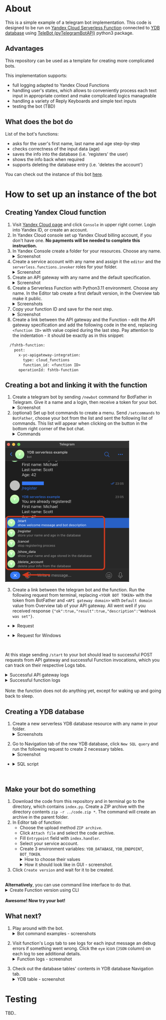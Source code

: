 # About
This is a simple example of a telegram bot implementation. This code is designed to be run on [Yandex Cloud Serverless Function](https://cloud.yandex.com/en/docs/functions/quickstart/?from=int-console-help-center-or-nav) connected to [YDB database](https://cloud.yandex.com/en/docs/ydb/quickstart?from=int-console-help-center-or-nav) using [TeleBot (pyTelegramBotAPI)](https://pytba.readthedocs.io/en/latest/index.html) python3 package.

## Advantages

This repository can be used as a template for creating more complicated bots.

This implementation supports:
- full logging adapted to Yandex Cloud Functions
- handling user's states, which allows to conveniently process each text input in appropriate context and make complicated logics manageable
- handling a variety of Reply Keyboards and simple text inputs
- testing the bot (TBD)

## What does the bot do
List of the bot's functions:
- asks for the user's first name, last name and age step-by-step
- checks correctness of the input data (age)
- saves the info into the database (i.e. 'registers' the user)
- shows the info back when required
- supports deleting the database entry (i.e. 'deletes the account')

You can check out the instance of this bot [here](https://t.me/ydb_serverless_example_bot).

# How to set up an instance of the bot

## Creating Yandex Cloud function

1) Visit [Yandex Cloud page](https://cloud.yandex.com/) and click `Console` in upper right corner. Login into Yandex ID, or create an account.
2) In Yandex Cloud console set up Yandex Cloud billing account, if you don't have one. **No payments will be needed to complete this instruction.**
3) In Yandex Console create a folder for your resources. Choose any name. <details><summary>Screenshot</summary>
![Yandex Console Screenshot](screenshots/01-create-folder.png?raw=true "Title")</details>
4) Create a service account with any name and assign it the `editor` and the `serverless.functions.invoker` roles for your folder. <details><summary>Screenshot</summary>
![Yandex Console Screenshot](screenshots/04-create-service-account.png?raw=true "Title")</details>
5) Create an API gateway with any name and the default specification. <details><summary>Screenshot</summary>
![Yandex Console Screenshot](screenshots/06-create-api-gateway.png?raw=true "Title")</details>
6) Create a Serverless Function with Python3.11 environment. Choose any name. In the Editor tab create a first default version, in the Overview tab make it public. <details><summary>Screenshots</summary>Create a function
![Yandex Console Screenshot](screenshots/08-create-function.png?raw=true "Title") Select the environment ![Yandex Console Screenshot](screenshots/08-1-select-environment.png?raw=true "Title") Create a default version ![Yandex Console Screenshot](screenshots/09-create-default-function-version.png?raw=true "Title") Make the function public ![Yandex Console Screenshot](screenshots/08-make-function-public.png?raw=true "Title")</details>
7) Copy your function ID and save for the next step. <details><summary>Screenshot</summary>
![Yandex Console Screenshot](screenshots/10-copy-function-id.png?raw=true "Title")</details>
8) Create a link between the API gateway and the Function - edit the API gateway specification and add the following code in the end, replacing `<function ID>` with value copied during the last step. Pay attention to the indentation - it should be exactly as in this snippet:
```
  /fshtb-function:
    post:
      x-yc-apigateway-integration:
        type: cloud_functions
        function_id: <function ID>
      operationId: fshtb-function
```

## Creating a bot and linking it with the function
1) Create a telegram bot by sending `/newbot` command for BotFather in Telegram. Give it a name and a login, then receive a token for your bot. <details><summary>Screenshot</summary>
<img src="screenshots/05-create-telegram-bot.png" width="400"></details>
2) (optional) Set up bot commands to create a menu. Send `/setcommands` to `BotFather`, choose your bot from the list and sent the following list of commands. This list will appear when clicking on the button in the bottom right corner of the bot chat. <details><summary>Commands</summary><pre>
  start - show welcome message and bot description
  register - store your name and age in the database
  cancel - stop registering process
  show_data - show your name and age stored in the database
  delete_account - delete your info from the database
</pre>
<img src="screenshots/05-1_bot_commands.png" width="400">
</details>

3) Create a link between the telegram bot and the function. Run the following request from terminal, replacing `<YOUR BOT TOKEN>` with the token from BotFather and `<API gateway domain>` with `Default domain` value from Overview tab of your API gateway. All went well if you received response `{"ok":true,"result":true,"description":"Webhook was set"}`.
- <details><summary>Request</summary>

  ```
  curl \
    --request POST \
    --url https://api.telegram.org/bot<YOUR BOT TOKEN>/setWebhook \
    --header 'content-type: application/json' \
    --data '{"url": "<API gateway domain>/fshtb-function"}'
  ```

</details>

- <details><summary>Request for Windows</summary>

  ```
  curl --request POST --url https://api.telegram.org/bot<YOUR BOT TOKEN>/setWebhook --header "content-type:application/json" --data "{\"url\": \"<API gateway domain>/fshtb-function\"}"
  ```

</details>
</br>

At this stage sending `/start` to your bot should lead to successful POST requests from API gateway and successful Function invocations, which you can track on their respective Logs tabs.
<details><summary>Successful API gateway logs</summary>

![Yandex Console Screenshot](screenshots/12-api-gateway-logs.png?raw=true "Title")
</details>
<details><summary>Successful function logs</summary>

![Yandex Console Screenshot](screenshots/13-function-logs.png?raw=true "Title")
</details>
</br>
Note: the function does not do anything yet, except for waking up and going back to sleep.

## Creating a YDB database
1) Create a new serverless YDB database resource with any name in your folder. <details><summary>Screenshots</summary>Create YDB database resource ![Yandex Console Screenshot](screenshots/17-create-ydb-database.png?raw=true "Title") Give it any name ![Yandex Console Screenshot](screenshots/18-save-ydb-settings.png?raw=true "Title")
</details>

2) Go to Navigation tab of the new YDB database, click `New SQL query` and run the following request to create 2 necessary tables. <details><summary>Screenshot</summary>
![Yandex Console Screenshot](screenshots/19-create-ydb-tables.png?raw=true "Title")
</details>

- <details><summary>SQL script</summary>

  ```
  CREATE TABLE `user_personal_info`
  (
    `user_id` Uint64,
    `last_name` Utf8,
    `first_name` Utf8,
    `age` Uint64,
    PRIMARY KEY (`user_id`)
  );

  COMMIT;

  CREATE TABLE `states`
  (
    `user_id` Uint64,
    `state` Utf8,
    PRIMARY KEY (`user_id`)
  );
  ```

</details>

</br>


## Make your bot do something
1) Download the code from this repository and in terminal go to the directory, which contains `index.py`. Create a ZIP archive with the directory contents `zip -r ../code.zip *`. The command will create an archive in the parent folder.
2) In Editor tab of function:
    - Choose the upload method `ZIP archive`.
    - Click `Attach file` and select the code archive.
    - Fill `Entrypoint` field with `index.handler`.
    - Select your service account.
    - Create 3 environment variables: `YDB_DATABASE`, `YDB_ENDPOINT`, `BOT_TOKEN`. <details><summary>How to choose their values</summary>
      - `YDB_DATABASE` is a value from YDB database Overview tab: `Connection > Database`.
      - `YDB_ENDPOINT` is a value from YDB database Overview tab: `Connection > Endpoint`.
      - `BOT_TOKEN` is the token you received from BotFather after creating the new bot.</details> <details><summary>How it should look like in GUI - screenshot.</summary>
      ![Yandex Console Screenshot](screenshots/16-create-function-version-gui.png?raw=true "Title")
      </details>
3) Click `Create version` and wait for it to be created.

</br>
<b>Alternatively</b>, you can use command line interface to do that.
<details><summary>Create Function version using CLI</summary>

1) Download code from this repository.
2) Edit `create_function_version.sh` - fill the placeholders with your IDs and tokens to set up all the necessary version parameters.
3) Prepare Yandex Cloud command line interface - [instruction](https://cloud.yandex.com/en/docs/cli/quickstart).
4) Execute `create_function_version.sh` to create a ZIP archive with the code and create a new version of your function using Yandex Cloud CLI.
</details>

</br>
<b>Awesome! Now try your bot!</b>

## What next?
1) Play around with the bot. <details><summary>Bot command examples - screenshots</summary>`/start`</br><img src="screenshots/20-bot_start.png" width="300"></br>`/register`</br><img src="screenshots/21-bot_register.png" width="300">
</details>

2) Visit function's Logs tab to see logs for each input message an debug errors if something went wrong. Click the `eye` icon (`JSON` column) on each log to see additional details.<details><summary>Function logs - screenshot</summary><img src="screenshots/22-function-logs.png" width="800">
</details>

3. Check out the database tables' contents in YDB database Navigation tab.<details><summary>YDB table - screenshot</summary><img src="screenshots/23-ydb-after-register.png" width="800">
</details>

# Testing
TBD..
